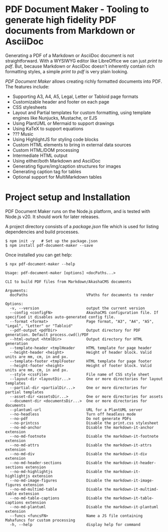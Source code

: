 # PDF Document Maker - Tooling to generate high fidelity PDF documents from Markdown or AsciiDoc

Generating a PDF of a Markdown or AsciiDoc document is not straightforward. With a WYSIWYG editor like LibreOffice we can just _print to pdf_.  But, because Markdown or AsciiDoc doesn't inherently contain rich formatting styles, a simple _print to pdf_ is very plain looking.

_PDF Document Maker_ allows creating richly formatted documents into PDF.  The features include:

* Supporting A3, A4, A5, Legal, Letter or Tabloid page formats
* Customizable header and footer on each page
* CSS stylesheets
* Layout and Partial templates for custom formatting, using template engines like Nunjucks, Mustache, or EJS
* Using PlantUML or Mermaid to support drawings
* Using KaTeX to support equations
* ??? Music
* Using HighlightJS for styling code blocks
* Custom HTML elements to bring in external data sources
* Custom HTML/DOM processing
* Intermediate HTML output
* Using either/both Markdown and AsciiDoc
* Generating figure/img/caption structures for images
* Generating caption tag for tables
* Optional support for MultiMarkdown tables

# Project setup and Installation

PDF Document Maker runs on the Node.js platform, and is tested with Node.js v20.  It should work for later releases.

A project directory consists of a _package.json_ file which is used for listing dependencies and build processes.

```shell
$ npm init -y   # Set up the package.json
$ npm install pdf-document-maker --save
```

Once installed you can get help:

```shell
$ npx pdf-document-maker --help

Usage: pdf-document-maker [options] <docPaths...>

CLI to build PDF files from Markdown/AkashaCMS documents

Arguments:
  docPaths                          VPaths for documents to render

Options:
  -v, --version                     output the current version
  --config <configFN>               AkashaCMS configuration file. If specified it disables auto-generated config file.
  --format <format>                 Page format, "A3", "A4", "A5", "Legal", "Letter" or "Tabloid"
  --pdf-output <pdfDir>             Output directory for PDF generation. Default process.cwd()/PDF
  --html-output <htmlDir>           Output directory for HTML generation
  --template-header <tmplHeader     HTML template for page header
  --height-header <height>          Height of header block. Valid units are mm, cm, in and px.
  --template-footer <tmplFooter     HTML template for page footer
  --height-footer <height>          Height of footer block. Valid units are mm, cm, in and px.
  --style <cssFile>                 File name of CSS style sheet
  --layout-dir <layoutDir...>       One or more directories for layout templates
  --partial-dir <partialDir...>     One or more directories for partial templates
  --asset-dir <assetsDir...>        One or more directories for assets
  --document-dir <documentsDir...>  One or more directories for documents
  --plantuml-url                    URL for a PlantUML server
  --no-headless                     Turn off headless mode
  --no-pdf                          Do not generate PDFs
  --no-printcss                     Disable the print.css stylesheet
  --no-md-anchor                    Disable the markdown-it-anchor extension
  --no-md-footnote                  Disable the markdown-it-footnote extension
  --no-md-attrs                     Disable the markdown-it-attrs extension
  --no-md-div                       Disable the markdown-it-div extension
  --no-md-header-sections           Disable the markdown-it-header-sections extension
  --no-md-highlightjs               Disable the markdown-it-highlightjs extension
  --no-md-image-figures             Disable the markdown-it-image-figures extension
  --no-md-multimd-table             Disable the markdown-it-multimd-table extension
  --no-md-table-captions            Disable the markdown-it-table-captions extension
  --no-md-plantuml                  Disable the markdown-it-plantuml extension
  --funcs <funcsFN>                 Name a JS file containing Mahafuncs for custom processing
  -h, --help                        display help for command
```

